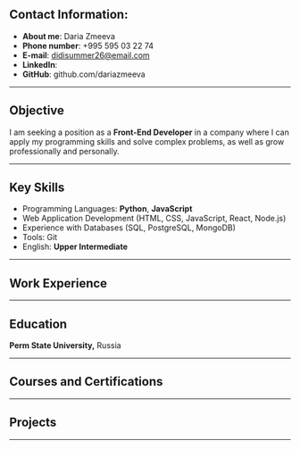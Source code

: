 ## Contact Information:
- **About me**: Daria Zmeeva
- **Phone number**: +995 595 03 22 74
- **E-mail**: didisummer26@email.com
- **LinkedIn**: 
- **GitHub**: github.com/dariazmeeva

---

## Objective
I am seeking a position as a **Front-End Developer** in a company where I can apply my programming skills and solve complex problems, as well as grow professionally and personally.

---

## Key Skills
- Programming Languages: **Python**, **JavaScript**
- Web Application Development (HTML, CSS, JavaScript, React, Node.js)
- Experience with Databases (SQL, PostgreSQL, MongoDB)
- Tools: Git
- English: **Upper Intermediate**

---

## Work Experience



---

## Education

**Perm State University,** Russia

---

## Courses and Certifications

---

## Projects


---

